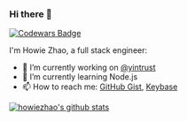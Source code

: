 ### Hi there 👋

[![Codewars Badge](https://www.codewars.com/users/howiezhao/badges/micro)](https://www.codewars.com/users/howiezhao)

I'm Howie Zhao, a full stack engineer:

- 🔭 I’m currently working on [@yintrust](https://github.com/yintrust)
- 🌱 I’m currently learning Node.js
- 📫 How to reach me: [GitHub Gist](https://gist.github.com/howiezhao), [Keybase](https://keybase.io/howiezhao)
<!--
- I'm currently a collaborator on these projects
- Topcoder: <https://www.topcoder.com/members/howiezhao>
- HackerOne: <https://hackerone.com/howiezhao>
- Kaggle: <https://www.kaggle.com/howiezhao>
- Dribbble: <https://dribbble.com/howiezhao>
- 👯 I’m looking to collaborate on ...
- 🤔 I’m looking for help with ...
- 💬 Ask me about ...
- 📫 How to reach me: ...
- 😄 Pronouns: ...
- ⚡ Fun fact: ...
- :books: My online books [About programming](https://howiezhao.gitbook.io/about-programming), [Use Windows like a programmer](https://howiezhao.gitbook.io/use-windows-like-a-programmer)
- :hammer: My tools [HowieZhao's liqi](https://howiezhao-liqi.readthedocs.io)
-->

[![howiezhao's github stats](https://github-readme-stats.vercel.app/api?username=howiezhao&show_icons=true&count_private=true)](https://github.com/anuraghazra/github-readme-stats)
<!--
Inaccurate
[![Top Langs](https://github-readme-stats.vercel.app/api/top-langs/?username=howiezhao)](https://github.com/anuraghazra/github-readme-stats)
-->
